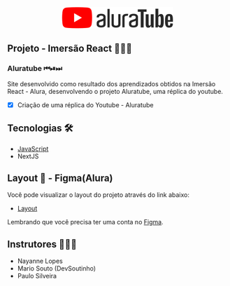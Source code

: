 <p align="center">
  <img alt="Aluratube" src=".github/logo.svg" />
</p>

## Projeto - Imersão React 👨🏽‍💻

### Aluratube ⏮⏯⏭

Site desenvolvido como resultado dos aprendizados obtidos na Imersão React - Alura, desenvolvendo o projeto Aluratube, uma réplica do youtube.

- [x] Criação de uma réplica do Youtube - Aluratube

## Tecnologias 🛠

- [JavaScript](https://www.javascript.org/)
- NextJS
  
## Layout 🔲 - Figma(Alura)

Você pode visualizar o layout do projeto através do link abaixo:

- [Layout](https://www.figma.com/file/1acrju7CLwHkSh6e7xEk9h/Aluratube?node-id=0%3A1&t=fSsMs2uITSMu8QiJ-1)

Lembrando que você precisa ter uma conta no [Figma](http://figma.com/).

## Instrutores 👨🏽‍🏫

- Nayanne Lopes
- Mario Souto (DevSoutinho)
- Paulo Silveira


